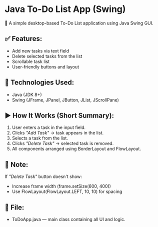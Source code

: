 # Java To-Do List App (Swing)

📝 A simple desktop-based To-Do List application using Java Swing GUI.

## ✅ Features:
- Add new tasks via text field
- Delete selected tasks from the list
- Scrollable task list
- User-friendly buttons and layout

## 🧱 Technologies Used:
- Java (JDK 8+)
- Swing (JFrame, JPanel, JButton, JList, JScrollPane)

## ▶ How It Works (Short Summary):
1. User enters a task in the input field.
2. Clicks *"Add Task"* → task appears in the list.
3. Selects a task from the list.
4. Clicks *"Delete Task"* → selected task is removed.
5. All components arranged using BorderLayout and FlowLayout.

## 🔧 Note:
If *"Delete Task"* button doesn't show:
- Increase frame width (frame.setSize(600, 400))
- Use FlowLayout(FlowLayout.LEFT, 10, 10) for spacing

## 📁 File:
- ToDoApp.java — main class containing all UI and logic.
